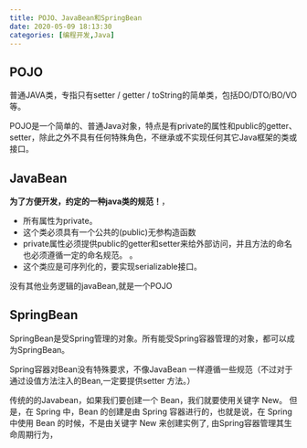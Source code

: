 ```yaml
---
title: POJO、JavaBean和SpringBean
date: 2020-05-09 18:13:30
categories: [编程开发,Java]
---
```


## POJO
普通JAVA类，专指只有setter / getter / toString的简单类，包括DO/DTO/BO/VO等。

POJO是一个简单的、普通Java对象，特点是有private的属性和public的getter、setter，除此之外不具有任何特殊角色，不继承或不实现任何其它Java框架的类或接口。 

## JavaBean

**为了方便开发，约定的一种java类的规范！**，
- 所有属性为private。
- 这个类必须具有一个公共的(public)无参构造函数
- private属性必须提供public的getter和setter来给外部访问，并且方法的命名也必须遵循一定的命名规范。 。
- 这个类应是可序列化的，要实现serializable接口。

没有其他业务逻辑的javaBean,就是一个POJO

## SpringBean

SpringBean是受Spring管理的对象。所有能受Spring容器管理的对象，都可以成为SpringBean。


Spring容器对Bean没有特殊要求，不像JavaBean 一样遵循一些规范（不过对于通过设值方法注入的Bean,一定要提供setter 方法。）

传统的的Javabean，如果我们要创建一个 Bean，我们就要使用关键字 New。
但是，在 Spring 中，Bean 的创建是由 Spring 容器进行的，也就是说，在 Spring 中使用 Bean 的时候，不是由关键字 New 来创建实例了, 由Spring容器管理其生命周期行为，